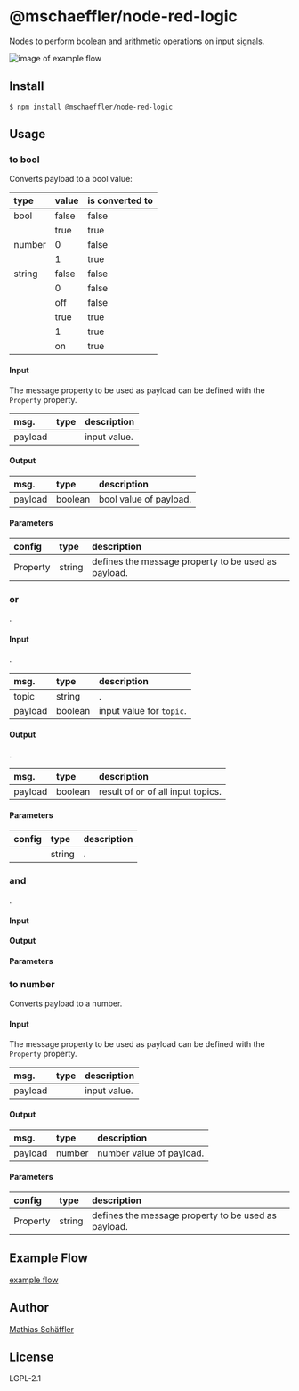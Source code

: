 # @mschaeffler/node-red-logic

Nodes to perform boolean and arithmetic operations on input signals.

![image of example flow](https://github.com/m-schaeffler/node-red-my-nodes/raw/main/node-red-logic/examples/logic.png)

## Install

```
$ npm install @mschaeffler/node-red-logic
```

## Usage

### to bool

Converts payload to a bool value:

|type|value|is converted to|
|:---|:----|:--------------|
|bool|false|false|
||true|true|
|number|0|false|
||1|true|
|string|false|false|
||0|false|
||off|false|
||true|true|
||1|true|
||on|true|

#### Input

The message property to be used as payload can be defined with the `Property` property.

|msg.    | type   | description                       |
|:-------|:-------|:----------------------------------|
|payload | | input value.          |

#### Output

|msg.    | type   | description                       |
|:-------|:-------|:----------------------------------|
|payload | boolean | bool value of payload.|

#### Parameters

|config| type   | description                       |
|:-----|:-------|:----------------------------------|
|Property| string | defines the message property to be used as payload.|

### or

.

#### Input

.

|msg.    | type   | description                       |
|:-------|:-------|:----------------------------------|
|topic   | string | .|
|payload | boolean| input value for `topic`.          |

#### Output

.

|msg.    | type   | description                       |
|:-------|:-------|:----------------------------------|
|payload | boolean | result of `or` of all input topics.|

#### Parameters

|config| type   | description                       |
|:-----|:-------|:----------------------------------|
|  | string | .     |

### and

.

#### Input

#### Output

#### Parameters

### to number

Converts payload to a number.

#### Input

The message property to be used as payload can be defined with the `Property` property.

|msg.    | type   | description                       |
|:-------|:-------|:----------------------------------|
|payload | | input value.          |

#### Output

|msg.    | type   | description                       |
|:-------|:-------|:----------------------------------|
|payload | number | number value of payload.|

#### Parameters

|config| type   | description                       |
|:-----|:-------|:----------------------------------|
|Property| string | defines the message property to be used as payload.|

## Example Flow

[example flow](https://github.com/m-schaeffler/node-red-my-nodes/raw/main/node-red-logic/examples/logic.json)

## Author

[Mathias Schäffler](https://github.com/m-schaeffler)

## License

LGPL-2.1
